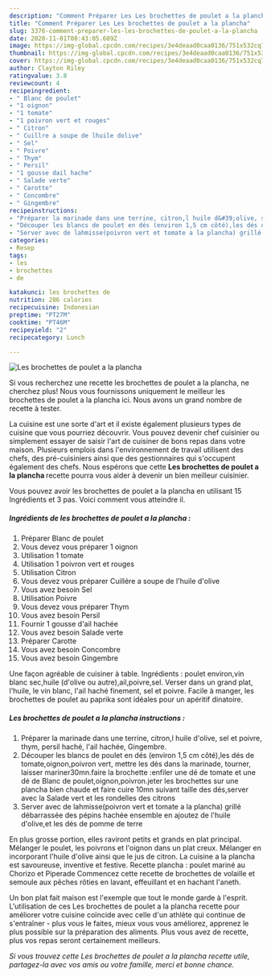 ```yaml
---
description: "Comment Préparer Les Les brochettes de poulet a la plancha"
title: "Comment Préparer Les Les brochettes de poulet a la plancha"
slug: 3376-comment-preparer-les-les-brochettes-de-poulet-a-la-plancha
date: 2020-11-01T08:43:05.689Z
image: https://img-global.cpcdn.com/recipes/3e4deaad0caa0136/751x532cq70/les-brochettes-de-poulet-a-la-plancha-photo-principale-de-la-recette.jpg
thumbnail: https://img-global.cpcdn.com/recipes/3e4deaad0caa0136/751x532cq70/les-brochettes-de-poulet-a-la-plancha-photo-principale-de-la-recette.jpg
cover: https://img-global.cpcdn.com/recipes/3e4deaad0caa0136/751x532cq70/les-brochettes-de-poulet-a-la-plancha-photo-principale-de-la-recette.jpg
author: Clayton Riley
ratingvalue: 3.8
reviewcount: 4
recipeingredient:
- " Blanc de poulet"
- "1 oignon"
- "1 tomate"
- "1 poivron vert et rouges"
- " Citron"
- " Cuillre a soupe de lhuile dolive"
- " Sel"
- " Poivre"
- " Thym"
- " Persil"
- "1 gousse dail hache"
- " Salade verte"
- " Carotte"
- " Concombre"
- " Gingembre"
recipeinstructions:
- "Préparer la marinade dans une terrine, citron,l huile d&#39;olive, sel et poivre, thym, persil haché, l&#39;ail hachée, Gingembre."
- "Découper les blancs de poulet en dés (environ 1,5 cm côté),les dés de tomate,oignon,poivron vert, mettre les dés dans la marinade, tourner, laisser mariner30mn.faire la brochette :enfiler une dé de tomate et une dé de Blanc de poulet,oignon,poivron.jeter les brochettes sur une plancha bien chaude et faire cuire 10mn suivant taille des dés,server avec la Salade vert et les rondelles des citrons"
- "Server avec de lahmisse(poivron vert et tomate a la plancha) grillé débarrassée des pépins hachée ensemble en ajoutez de l&#39;huile d&#39;olive,et les dés de pomme de terre"
categories:
- Resep
tags:
- les
- brochettes
- de

katakunci: les brochettes de 
nutrition: 286 calories
recipecuisine: Indonesian
preptime: "PT27M"
cooktime: "PT46M"
recipeyield: "2"
recipecategory: Lunch

---
```



![Les brochettes de poulet a la plancha](https://img-global.cpcdn.com/recipes/3e4deaad0caa0136/751x532cq70/les-brochettes-de-poulet-a-la-plancha-photo-principale-de-la-recette.jpg)

Si vous recherchez une recette les brochettes de poulet a la plancha, ne cherchez plus! Nous vous fournissons uniquement le meilleur les brochettes de poulet a la plancha ici. Nous avons un grand nombre de recette à tester.

La cuisine est une sorte d'art et il existe également plusieurs types de cuisine que vous pourriez découvrir. Vous pouvez devenir chef cuisinier ou simplement essayer de saisir l'art de cuisiner de bons repas dans votre maison. Plusieurs emplois dans l'environnement de travail utilisent des chefs, des pré-cuisiniers ainsi que des gestionnaires qui s'occupent également des chefs. Nous espérons que cette <strong> Les brochettes de poulet a la plancha </strong> recette pourra vous aider à devenir un bien meilleur cuisinier.

<!--inarticleads1-->

Vous pouvez avoir les brochettes de poulet a la plancha en utilisant 15 Ingrédients et 3 pas. Voici comment vous atteindre il.

##### Ingrédients de les brochettes de poulet a la plancha :

1. Préparer  Blanc de poulet
1. Vous devez vous préparer 1 oignon
1. Utilisation 1 tomate
1. Utilisation 1 poivron vert et rouges
1. Utilisation  Citron
1. Vous devez vous préparer  Cuillére a soupe de l&#39;huile d&#39;olive
1. Vous avez besoin  Sel
1. Utilisation  Poivre
1. Vous devez vous préparer  Thym
1. Vous avez besoin  Persil
1. Fournir 1 gousse d&#39;ail hachée
1. Vous avez besoin  Salade verte
1. Préparer  Carotte
1. Vous avez besoin  Concombre
1. Vous avez besoin  Gingembre


Une façon agréable de cuisiner à table. Ingrédients : poulet environ,vin blanc sec,huile (d&#39;olive ou autre),ail,poivre,sel. Verser dans un grand plat, l&#39;huile, le vin blanc, l&#39;ail haché finement, sel et poivre. Facile à manger, les brochettes de poulet au paprika sont idéales pour un apéritif dinatoire. 

<!--inarticleads2-->

##### Les brochettes de poulet a la plancha instructions :

1. Préparer la marinade dans une terrine, citron,l huile d&#39;olive, sel et poivre, thym, persil haché, l&#39;ail hachée, Gingembre.
1. Découper les blancs de poulet en dés (environ 1,5 cm côté),les dés de tomate,oignon,poivron vert, mettre les dés dans la marinade, tourner, laisser mariner30mn.faire la brochette :enfiler une dé de tomate et une dé de Blanc de poulet,oignon,poivron.jeter les brochettes sur une plancha bien chaude et faire cuire 10mn suivant taille des dés,server avec la Salade vert et les rondelles des citrons
1. Server avec de lahmisse(poivron vert et tomate a la plancha) grillé débarrassée des pépins hachée ensemble en ajoutez de l&#39;huile d&#39;olive,et les dés de pomme de terre


En plus grosse portion, elles raviront petits et grands en plat principal. Mélanger le poulet, les poivrons et l&#39;oignon dans un plat creux. Mélanger en incorporant l&#39;huile d&#39;olive ainsi que le jus de citron. La cuisine a la plancha est savoureuse, inventive et festive. Recette plancha : poulet mariné au Chorizo et Piperade Commencez cette recette de brochettes de volaille et semoule aux pêches rôties en lavant, effeuillant et en hachant l&#39;aneth. 

<!--inarticleads1-->

<p>
Un bon plat fait maison est l'exemple que tout le monde garde à l'esprit. L'utilisation de ces Les brochettes de poulet a la plancha recette pour améliorer votre cuisine coïncide avec celle d'un athlète qui continue de s'entraîner - plus vous le faites, mieux vous vous améliorez, apprenez le plus possible sur la préparation des aliments. Plus vous avez de recette, plus vos repas seront certainement meilleurs.
</p>

<p>
<i>Si vous trouvez cette Les brochettes de poulet a la plancha recette utile, partagez-la avec vos amis ou votre famille, merci et bonne chance.</i>
</p>

